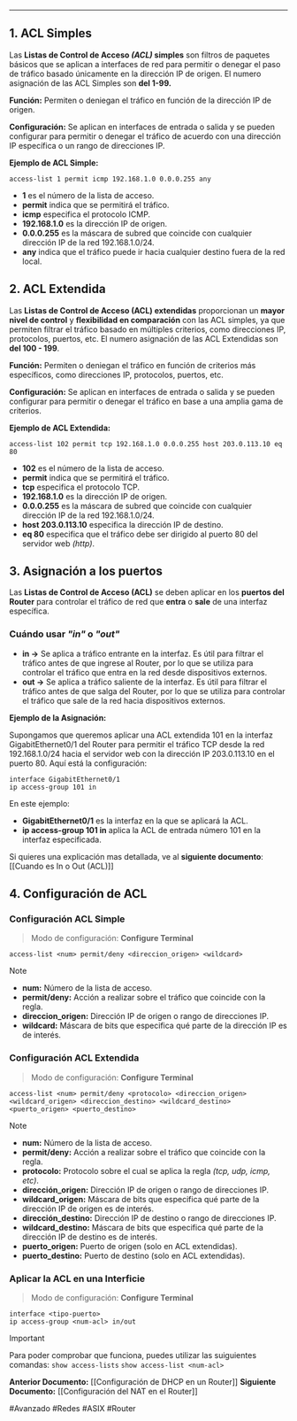 ___
## 1. ACL Simples

Las **Listas de Control de Acceso *(ACL)* simples** son filtros de paquetes básicos que se aplican a interfaces de red para permitir o denegar el paso de tráfico basado únicamente en la dirección IP de origen. El numero asignación de las ACL Simples son **del 1-99.**

**Función:** Permiten o deniegan el tráfico en función de la dirección IP de origen.

**Configuración:** Se aplican en interfaces de entrada o salida y se pueden configurar para permitir o denegar el tráfico de acuerdo con una dirección IP específica o un rango de direcciones IP.

**Ejemplo de ACL Simple:**

```
access-list 1 permit icmp 192.168.1.0 0.0.0.255 any
```

- **1** es el número de la lista de acceso.
- **permit** indica que se permitirá el tráfico.
- **icmp** especifica el protocolo ICMP.
- **192.168.1.0** es la dirección IP de origen.
- **0.0.0.255** es la máscara de subred que coincide con cualquier dirección IP de la red 192.168.1.0/24.
- **any** indica que el tráfico puede ir hacia cualquier destino fuera de la red local.

## 2. ACL Extendida

Las **Listas de Control de Acceso (ACL) extendidas** proporcionan un **mayor nivel de control** y **flexibilidad en comparación** con las ACL simples, ya que permiten filtrar el tráfico basado en múltiples criterios, como direcciones IP, protocolos, puertos, etc. El numero asignación de las ACL Extendidas son **del 100 - 199**.

**Función:** Permiten o deniegan el tráfico en función de criterios más específicos, como direcciones IP, protocolos, puertos, etc.

**Configuración:** Se aplican en interfaces de entrada o salida y se pueden configurar para permitir o denegar el tráfico en base a una amplia gama de criterios.

**Ejemplo de ACL Extendida:**

```
access-list 102 permit tcp 192.168.1.0 0.0.0.255 host 203.0.113.10 eq 80
```

- **102** es el número de la lista de acceso.
- **permit** indica que se permitirá el tráfico.
- **tcp** especifica el protocolo TCP.
- **192.168.1.0** es la dirección IP de origen.
- **0.0.0.255** es la máscara de subred que coincide con cualquier dirección IP de la red 192.168.1.0/24.
- **host 203.0.113.10** especifica la dirección IP de destino.
- **eq 80** especifica que el tráfico debe ser dirigido al puerto 80 del servidor web *(http)*.

## 3. Asignación a los puertos

Las **Listas de Control de Acceso (ACL)** se deben aplicar en los **puertos del Router** para controlar el tráfico de red que **entra** o **sale** de una interfaz específica. 

### Cuándo usar *"in"* o *"out"*

- **in ->** Se aplica a tráfico entrante en la interfaz. Es útil para filtrar el tráfico antes de que ingrese al Router, por lo que se utiliza para controlar el tráfico que entra en la red desde dispositivos externos.
- **out ->** Se aplica a tráfico saliente de la interfaz. Es útil para filtrar el tráfico antes de que salga del Router, por lo que se utiliza para controlar el tráfico que sale de la red hacia dispositivos externos.

**Ejemplo de la Asignación:**

Supongamos que queremos aplicar una ACL extendida 101 en la interfaz GigabitEthernet0/1 del Router para permitir el tráfico TCP desde la red 192.168.1.0/24 hacia el servidor web con la dirección IP 203.0.113.10 en el puerto 80. Aquí está la configuración:

```
interface GigabitEthernet0/1
ip access-group 101 in
```

En este ejemplo:

- **GigabitEthernet0/1** es la interfaz en la que se aplicará la ACL.
- **ip access-group 101 in** aplica la ACL de entrada número 101 en la interfaz especificada.

Si quieres una explicación mas detallada, ve al **siguiente documento**: [[Cuando es In o Out (ACL)]]

## 4. Configuración de ACL

### Configuración ACL Simple

> Modo de configuración: **Configure Terminal**

```
access-list <num> permit/deny <direccion_origen> <wildcard>
```

> [!NOTE]
> - **num:** Número de la lista de acceso.
> - **permit/deny:** Acción a realizar sobre el tráfico que coincide con la regla.
> - **direccion_origen:** Dirección IP de origen o rango de direcciones IP.
> - **wildcard:** Máscara de bits que especifica qué parte de la dirección IP es de interés.

### Configuración ACL Extendida

> Modo de configuración: **Configure Terminal**

```
access-list <num> permit/deny <protocolo> <direccion_origen> <wildcard_origen> <direccion_destino> <wildcard_destino> <puerto_origen> <puerto_destino>
```

> [!NOTE]
> - **num:** Número de la lista de acceso.
> - **permit/deny:** Acción a realizar sobre el tráfico que coincide con la regla.
> - **protocolo:** Protocolo sobre el cual se aplica la regla *(tcp, udp, icmp, etc)*.
> - **dirección_origen:** Dirección IP de origen o rango de direcciones IP.
> - **wildcard_origen:** Máscara de bits que especifica qué parte de la dirección IP de origen es de interés.
> - **dirección_destino:** Dirección IP de destino o rango de direcciones IP.
> -  **wildcard_destino:** Máscara de bits que especifica qué parte de la dirección IP de destino es de interés.
> - **puerto_origen:** Puerto de origen (solo en ACL extendidas).
> - **puerto_destino:** Puerto de destino (solo en ACL extendidas).

### Aplicar la ACL en una Interficie

> Modo de configuración: **Configure Terminal**

```
interface <tipo-puerto>
ip access-group <num-acl> in/out
```

> [!IMPORTANT]
> Para poder comprobar que funciona, puedes utilizar las suiguientes comandas: 
> `show access-lists`
> `show access-list <num-acl>`

**Anterior Documento:** [[Configuración de DHCP en un Router]]
**Siguiente Documento:**  [[Configuración del NAT en el Router]]

#Avanzado #Redes #ASIX #Router